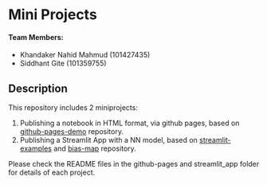 # Mini Projects

#### Team Members:
- Khandaker Nahid Mahmud (101427435)
- Siddhant Gite (101359755)

## Description
This repository includes 2 miniprojects:
1. Publishing a notebook in HTML format, via github pages, based on [github-pages-demo](https://github.com/RanFeldesh/github-pages-demo) repository.
2. Publishing a Streamlit App with a NN model, based on [streamlit-examples](https://github.com/RanFeldesh/streamlit-examples) and [bias-map](https://github.com/arnaudmiribel/bias-map) repository.

Please check the README files in the github-pages and streamlit_app folder for details of each project.

